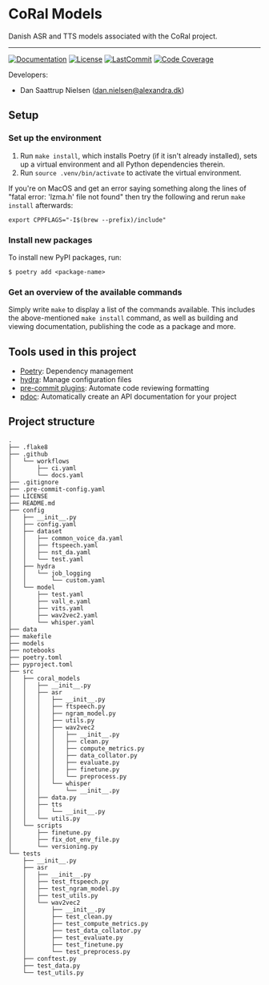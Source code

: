 # CoRal Models

Danish ASR and TTS models associated with the CoRal project.

______________________________________________________________________
[![Documentation](https://img.shields.io/badge/docs-passing-green)](https://alexandrainst.github.io/CoRal-models/coral_models.html)
[![License](https://img.shields.io/github/license/alexandrainst/CoRal-models)](https://github.com/alexandrainst/CoRal-models/blob/main/LICENSE)
[![LastCommit](https://img.shields.io/github/last-commit/alexandrainst/CoRal-models)](https://github.com/alexandrainst/CoRal-models/commits/main)
[![Code Coverage](https://img.shields.io/badge/Coverage-53%25-orange.svg)](https://github.com/alexandrainst/CoRal-models/tree/main/tests)


Developers:

- Dan Saattrup Nielsen (dan.nielsen@alexandra.dk)


## Setup

### Set up the environment

1. Run `make install`, which installs Poetry (if it isn't already installed), sets up a virtual environment and all Python dependencies therein.
2. Run `source .venv/bin/activate` to activate the virtual environment.

If you're on MacOS and get an error saying something along the lines of "fatal error:
'lzma.h' file not found" then try the following and rerun `make install` afterwards:

```
export CPPFLAGS="-I$(brew --prefix)/include"
```


### Install new packages

To install new PyPI packages, run:

```
$ poetry add <package-name>
```

### Get an overview of the available commands

Simply write `make` to display a list of the commands available. This includes the
above-mentioned `make install` command, as well as building and viewing documentation,
publishing the code as a package and more.


## Tools used in this project
* [Poetry](https://towardsdatascience.com/how-to-effortlessly-publish-your-python-package-to-pypi-using-poetry-44b305362f9f): Dependency management
* [hydra](https://hydra.cc/): Manage configuration files
* [pre-commit plugins](https://pre-commit.com/): Automate code reviewing formatting
* [pdoc](https://github.com/pdoc3/pdoc): Automatically create an API documentation for your project


## Project structure
```
.
├── .flake8
├── .github
│   └── workflows
│       ├── ci.yaml
│       └── docs.yaml
├── .gitignore
├── .pre-commit-config.yaml
├── LICENSE
├── README.md
├── config
│   ├── __init__.py
│   ├── config.yaml
│   ├── dataset
│   │   ├── common_voice_da.yaml
│   │   ├── ftspeech.yaml
│   │   ├── nst_da.yaml
│   │   └── test.yaml
│   ├── hydra
│   │   └── job_logging
│   │       └── custom.yaml
│   └── model
│       ├── test.yaml
│       ├── vall_e.yaml
│       ├── vits.yaml
│       ├── wav2vec2.yaml
│       └── whisper.yaml
├── data
├── makefile
├── models
├── notebooks
├── poetry.toml
├── pyproject.toml
├── src
│   ├── coral_models
│   │   ├── __init__.py
│   │   ├── asr
│   │   │   ├── __init__.py
│   │   │   ├── ftspeech.py
│   │   │   ├── ngram_model.py
│   │   │   ├── utils.py
│   │   │   ├── wav2vec2
│   │   │   │   ├── __init__.py
│   │   │   │   ├── clean.py
│   │   │   │   ├── compute_metrics.py
│   │   │   │   ├── data_collator.py
│   │   │   │   ├── evaluate.py
│   │   │   │   ├── finetune.py
│   │   │   │   └── preprocess.py
│   │   │   └── whisper
│   │   │       └── __init__.py
│   │   ├── data.py
│   │   ├── tts
│   │   │   └── __init__.py
│   │   └── utils.py
│   └── scripts
│       ├── finetune.py
│       ├── fix_dot_env_file.py
│       └── versioning.py
└── tests
    ├── __init__.py
    ├── asr
    │   ├── __init__.py
    │   ├── test_ftspeech.py
    │   ├── test_ngram_model.py
    │   ├── test_utils.py
    │   └── wav2vec2
    │       ├── __init__.py
    │       ├── test_clean.py
    │       ├── test_compute_metrics.py
    │       ├── test_data_collator.py
    │       ├── test_evaluate.py
    │       ├── test_finetune.py
    │       └── test_preprocess.py
    ├── conftest.py
    ├── test_data.py
    └── test_utils.py
```
